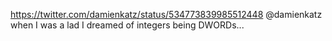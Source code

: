 https://twitter.com/damienkatz/status/534773839985512448 @damienkatz when I was a lad I dreamed of integers being DWORDs...